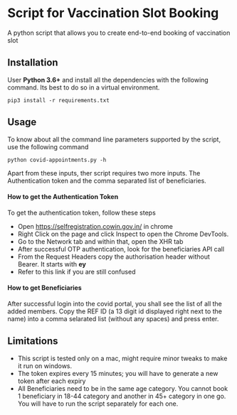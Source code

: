 # Script for Vaccination Slot Booking

A python script that allows you to create end-to-end booking of vaccination slot

## Installation

User **Python 3.6+** and install all the dependencies with the following command. Its best to do so in a virtual environment.

```
pip3 install -r requirements.txt
```


## Usage

To know about all the command line parameters supported by the script, use the following command

```
python covid-appointments.py -h
```

Apart from these inputs, ther script requires two more inputs. The Authentication token and the comma separated list of beneficiaries.

#### How to get the Authentication Token

To get the authentication token, follow these steps

- Open https://selfregistration.cowin.gov.in/ in chrome 
- Right Click on the page and click Inspect to open the Chrome DevTools. 
- Go to the Network tab and within that, open the XHR tab
- After successful OTP authentication, look for the beneficiaries API call
- From the Request Headers copy the authorisation header without Bearer. It starts with **ey**
- Refer to this link if you are still confused

#### How to get Beneficiaries

After successful login into the covid portal, you shall see the list of all the added members. Copy the REF ID (a 13 digit id displayed right next to the name) into a comma selarated list (without any spaces) and press enter.


## Limitations

- This script is tested only on a mac, might require minor tweaks to make it run on windows.
- The token expires every 15 minutes; you will have to generate a new token after each expiry
- All Beneficiaries need to be in the same age category. You cannot book 1 beneficiary in 18-44 category and another in 45+ category in one go. You will have to run the script separately for each one. 


